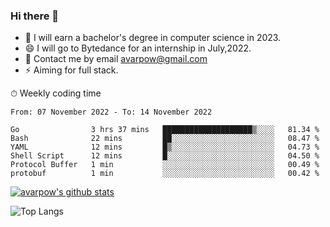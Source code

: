 ### Hi there 👋
<!--I have been a GitHub member for [![Years Badge](https://badges.pufler.dev/years/avarpow)](https://badges.pufler.dev)-->
- 🌱 I will earn a bachelor's degree in computer science in 2023.
- 😄 I will go to Bytedance for an internship in July,2022.
- 💬 Contact me by email avarpow@gmail.com
- ⚡ Aiming for full stack.

<!--💻 Coding Activity Logging

[![Commits Badge](https://badges.pufler.dev/commits/weekly/avarpow)](https://badges.pufler.dev)-->

⏱ Weekly coding time
<!--START_SECTION:waka-->

```text
From: 07 November 2022 - To: 14 November 2022

Go                3 hrs 37 mins   ████████████████████▒░░░░   81.34 %
Bash              22 mins         ██░░░░░░░░░░░░░░░░░░░░░░░   08.47 %
YAML              12 mins         █▒░░░░░░░░░░░░░░░░░░░░░░░   04.73 %
Shell Script      12 mins         █░░░░░░░░░░░░░░░░░░░░░░░░   04.50 %
Protocol Buffer   1 min           ░░░░░░░░░░░░░░░░░░░░░░░░░   00.49 %
protobuf          1 min           ░░░░░░░░░░░░░░░░░░░░░░░░░   00.42 %
```

<!--END_SECTION:waka-->

[![avarpow's github stats](https://github-readme-stats.vercel.app/api?username=avarpow&count_private=true&show_icons=true&hide=issues&hide_border=true)](https://github.com/anuraghazra/github-readme-stats)

![Top Langs](https://github-readme-stats.vercel.app/api/top-langs/?username=avarpow&layout=compact&hide_border=true) 
<!--[![avarpow's wakatime stats](https://github-readme-stats.vercel.app/api/wakatime?username=avarpow)](https://github.com/anuraghazra/github-readme-stats)-->
